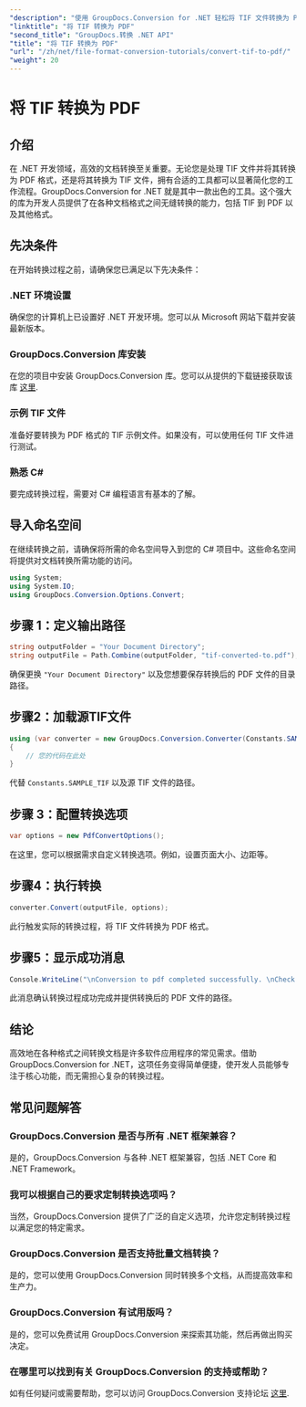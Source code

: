 ```yaml
---
"description": "使用 GroupDocs.Conversion for .NET 轻松将 TIF 文件转换为 PDF 格式。简化您的文档转换流程。"
"linktitle": "将 TIF 转换为 PDF"
"second_title": "GroupDocs.转换 .NET API"
"title": "将 TIF 转换为 PDF"
"url": "/zh/net/file-format-conversion-tutorials/convert-tif-to-pdf/"
"weight": 20
---
```


# 将 TIF 转换为 PDF

## 介绍
在 .NET 开发领域，高效的文档转换至关重要。无论您是处理 TIF 文件并将其转换为 PDF 格式，还是将其转换为 TIF 文件，拥有合适的工具都可以显著简化您的工作流程。GroupDocs.Conversion for .NET 就是其中一款出色的工具。这个强大的库为开发人员提供了在各种文档格式之间无缝转换的能力，包括 TIF 到 PDF 以及其他格式。
## 先决条件
在开始转换过程之前，请确保您已满足以下先决条件：
### .NET 环境设置
确保您的计算机上已设置好 .NET 开发环境。您可以从 Microsoft 网站下载并安装最新版本。
### GroupDocs.Conversion 库安装
在您的项目中安装 GroupDocs.Conversion 库。您可以从提供的下载链接获取该库 [这里](https://releases。groupdocs.com/conversion/net/).
### 示例 TIF 文件
准备好要转换为 PDF 格式的 TIF 示例文件。如果没有，可以使用任何 TIF 文件进行测试。
### 熟悉 C#
要完成转换过程，需要对 C# 编程语言有基本的了解。

## 导入命名空间
在继续转换之前，请确保将所需的命名空间导入到您的 C# 项目中。这些命名空间将提供对文档转换所需功能的访问。
```csharp
using System;
using System.IO;
using GroupDocs.Conversion.Options.Convert;
```

## 步骤 1：定义输出路径
```csharp
string outputFolder = "Your Document Directory";
string outputFile = Path.Combine(outputFolder, "tif-converted-to.pdf");
```
确保更换 `"Your Document Directory"` 以及您想要保存转换后的 PDF 文件的目录路径。
## 步骤2：加载源TIF文件
```csharp
using (var converter = new GroupDocs.Conversion.Converter(Constants.SAMPLE_TIF))
{
    // 您的代码在此处
}
```
代替 `Constants.SAMPLE_TIF` 以及源 TIF 文件的路径。
## 步骤 3：配置转换选项
```csharp
var options = new PdfConvertOptions();
```
在这里，您可以根据需求自定义转换选项。例如，设置页面大小、边距等。
## 步骤4：执行转换
```csharp
converter.Convert(outputFile, options);
```
此行触发实际的转换过程，将 TIF 文件转换为 PDF 格式。
## 步骤5：显示成功消息
```csharp
Console.WriteLine("\nConversion to pdf completed successfully. \nCheck output in {0}", outputFolder);
```
此消息确认转换过程成功完成并提供转换后的 PDF 文件的路径。

## 结论
高效地在各种格式之间转换文档是许多软件应用程序的常见需求。借助 GroupDocs.Conversion for .NET，这项任务变得简单便捷，使开发人员能够专注于核心功能，而无需担心复杂的转换过程。
## 常见问题解答
### GroupDocs.Conversion 是否与所有 .NET 框架兼容？
是的，GroupDocs.Conversion 与各种 .NET 框架兼容，包括 .NET Core 和 .NET Framework。
### 我可以根据自己的要求定制转换选项吗？
当然，GroupDocs.Conversion 提供了广泛的自定义选项，允许您定制转换过程以满足您的特定需求。
### GroupDocs.Conversion 是否支持批量文档转换？
是的，您可以使用 GroupDocs.Conversion 同时转换多个文档，从而提高效率和生产力。
### GroupDocs.Conversion 有试用版吗？
是的，您可以免费试用 GroupDocs.Conversion 来探索其功能，然后再做出购买决定。
### 在哪里可以找到有关 GroupDocs.Conversion 的支持或帮助？
如有任何疑问或需要帮助，您可以访问 GroupDocs.Conversion 支持论坛 [这里](https://forum。groupdocs.com/c/conversion/11).
